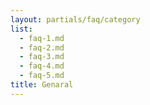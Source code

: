 ```yaml
---
layout: partials/faq/category
list:
  - faq-1.md
  - faq-2.md
  - faq-3.md
  - faq-4.md
  - faq-5.md
title: Genaral
---
```

